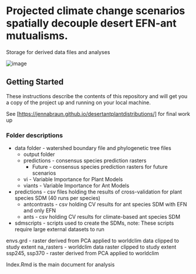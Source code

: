 # Projected climate change scenarios spatially decouple desert EFN-ant mutualisms.
Storage for derived data files and analyses 

![image](https://github.com/user-attachments/assets/0aea01fe-3f6b-4343-af7a-42b2e3216b2a)



## Getting Started

These instructions describe the contents of this repository and will get you a copy of the project up and running on your local machine. 

See [https://jennabraun.github.io/desertantplantdistributions/] for final work up 

### Folder descriptions

* data folder - watershed boundary file and phylogenetic tree files
    * output folder
	* predictions - consensus species prediction rasters
		* Future - consensus species prediction rasters for future scenarios
	* vi - Variable Importance for Plant Models
	* viants - Variable Importance for Ant Models
* predictions - csv files holding the results of cross-validation for plant species SDM (40 runs per species)
	* antcontrasts - csv holding CV results for ant species SDM with EFN and only EFN
	* ants - csv holding CV results for climate-based ant species SDM
* sdmscripts - scripts used to create the SDMs, note: These scripts require large external datasets to run

envs.grd - raster derived from PCA applied to worldclim data clipped to study extent
na_rasters - worldclim data raster clipped to study extent
ssp245, ssp370 - raster derived from PCA applied to worldclim


Index.Rmd is the main document for analysis
